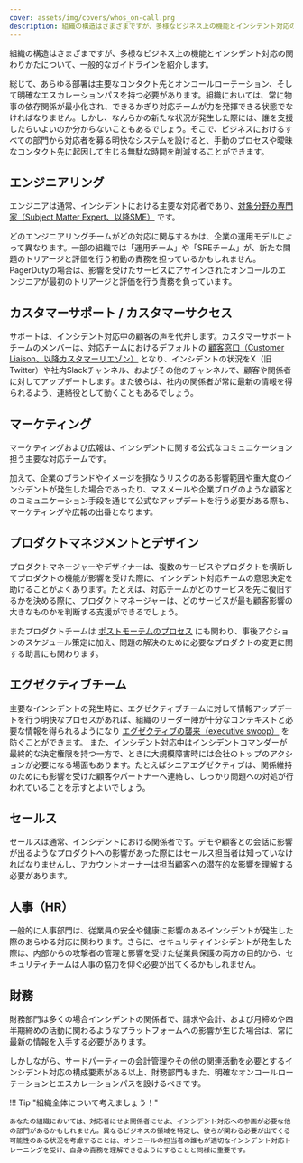 ```yaml
---
cover: assets/img/covers/whos_on-call.png
description: 組織の構造はさまざまですが、多様なビジネス上の機能とインシデント対応の関わりかたについて、一般的なガイドラインを紹介します。
---
```

組織の構造はさまざまですが、多様なビジネス上の機能とインシデント対応の関わりかたについて、一般的なガイドラインを紹介します。

総じて、あらゆる部署は主要なコンタクト先とオンコールローテーション、そして明確なエスカレーションパスを持つ必要があります。組織においては、常に物事の依存関係が最小化され、できるかぎり対応チームが力を発揮できる状態でなければなりません。しかし、なんらかの新たな状況が発生した際には、誰を支援したらいよいのか分からないこともあるでしょう。そこで、ビジネスにおけるすべての部門から対応者を募る明快なシステムを設けると、手動のプロセスや曖昧なコンタクト先に起因して生じる無駄な時間を削減することができます。

## エンジニアリング

エンジニアは通常、インシデントにおける主要な対応者であり、[対象分野の専門家（Subject Matter Expert、以降SME）](../before/different_roles.md) です。

どのエンジニアリングチームがどの対応に関与するかは、企業の運用モデルによって異なります。一部の組織では「運用チーム」や「SREチーム」が、新たな問題のトリアージと評価を行う初動の責務を担っているかもしれません。PagerDutyの場合は、影響を受けたサービスにアサインされたオンコールのエンジニアが最初のトリアージと評価を行う責務を負っています。

## カスタマーサポート / カスタマーサクセス

サポートは、インシデント対応中の顧客の声を代弁します。カスタマーサポートチームのメンバーは、対応チームにおけるデフォルトの [顧客窓口（Customer Liaison、以降カスタマーリエゾン）](../training/customer_liaison.md) となり、インシデントの状況をX（旧Twitter）や社内Slackチャンネル、およびその他のチャンネルで、顧客や関係者に対してアップデートします。また彼らは、社内の関係者が常に最新の情報を得られるよう、連絡役として動くこともあるでしょう。

## マーケティング

マーケティングおよび広報は、インシデントに関する公式なコミュニケーション担う主要な対応チームです。

加えて、企業のブランドやイメージを損なうリスクのある影響範囲や重大度のインシデントが発生した場合であったり、マスメールや企業ブログのような顧客とのコミュニケーション手段を通じて公式なアップデートを行う必要がある際も、マーケティングや広報の出番となります。

## プロダクトマネジメントとデザイン

プロダクトマネージャーやデザイナーは、複数のサービスやプロダクトを横断してプロダクトの機能が影響を受けた際に、インシデント対応チームの意思決定を助けることがよくあります。たとえば、対応チームがどのサービスを先に復旧するかを決める際に、プロダクトマネージャーは、どのサービスが最も顧客影響の大きなものかを判断する支援ができるでしょう。

またプロダクトチームは [ポストモーテムのプロセス](../after/post_mortem_process.md) にも関わり、事後アクションのスケジュール策定に加え、問題の解決のために必要なプロダクトの変更に関する助言にも関わります。

## エグゼクティブチーム

主要なインシデントの発生時に、エグゼクティブチームに対して情報アップデートを行う明快なプロセスがあれば、組織のリーダー陣が十分なコンテキストと必要な情報を得られるようになり [エグゼクティブの襲来（executive swoop）](../training/glossary.md#executive-swoop) を防ぐことができます。
また、インシデント対応中はインシデントコマンダーが最終的な決定権限を持つ一方で、ときに大規模障害時には会社のトップのアクションが必要になる場面もあります。たとえばシニアエグゼクティブは、関係維持のためにも影響を受けた顧客やパートナーへ連絡し、しっかり問題への対処が行われていることを示すとよいでしょう。

## セールス

セールスは通常、インシデントにおける関係者です。デモや顧客との会話に影響が出るようなプロダクトへの影響があった際にはセールス担当者は知っていなければなりませんし、アカウントオーナーは担当顧客への潜在的な影響を理解する必要があります。

## 人事（HR）

一般的に人事部門は、従業員の安全や健康に影響のあるインシデントが発生した際のあらゆる対応に関わります。さらに、セキュリティインシデントが発生した際は、内部からの攻撃者の管理と影響を受けた従業員保護の両方の目的から、セキュリティチームは人事の協力を仰ぐ必要が出てくるかもしれません。

## 財務

財務部門は多くの場合インシデントの関係者で、請求や会計、および月締めや四半期締めの活動に関わるようなプラットフォームへの影響が生じた場合は、常に最新の情報を入手する必要があります。

しかしながら、サードパーティーの会計管理やその他の関連活動を必要とするインシデント対応の構成要素がある以上、財務部門もまた、明確なオンコールローテーションとエスカレーションパスを設けるべきです。

!!! Tip "組織全体について考えましょう！"

    あなたの組織においては、対応者にせよ関係者にせよ、インシデント対応への参画が必要な他の部門があるかもしれません。異なるビジネスの領域を特定し、彼らが関わる必要が出てくる可能性のある状況を考慮することは、オンコールの担当者の誰もが適切なインシデント対応トレーニングを受け、自身の責務を理解できるようにすることと同様に重要です。

